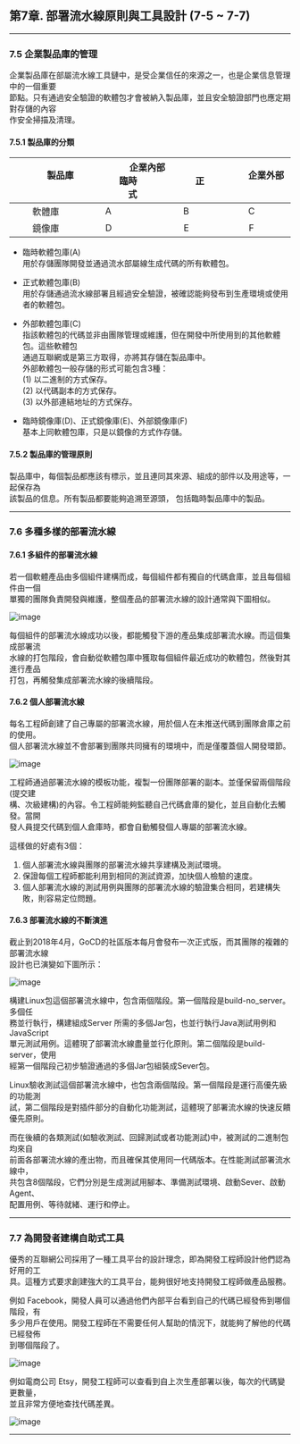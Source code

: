 ## 第7章. 部署流水線原則與工具設計 (7-5 ~ 7-7)

<hr></hr>

### 7.5 企業製品庫的管理

企業製品庫在部屬流水線工具鏈中，是受企業信任的來源之一，也是企業信息管理中的一個重要 <br>
節點。只有通過安全驗證的軟體包才會被納入製品庫，並且安全驗證部門也應定期對存儲的內容 <br>
作安全掃描及清理。

#### 7.5.1 製品庫的分類

| &#x2003;&#x2003;&#x2003; 製品庫 &#x2003;&#x2003;&#x2003; | &#x2003;&#x2003;&#x2003; 企業內部 &#x2003;&#x2003;&#x2003; <br> &#x2003;&#x2003;&#x2003; 臨時 &#x2003;&#x2003;&#x2003;&#x2003;&#x2003;&#x2003; 正式 &#x2003;&#x2003;&#x2003; | &#x2003;&#x2003;&#x2003; 企業外部 &#x2003;&#x2003;&#x2003; |
| :----: | :----: | :----: |
| 軟體庫 | A &#x2003;&#x2003;&#x2003;&#x2003;&#x2003;&#x2003;&#x2003;&#x2002; B | C |
| 鏡像庫 | D &#x2003;&#x2003;&#x2003;&#x2003;&#x2003;&#x2003;&#x2003;&#x2002; E | F |

* 臨時軟體包庫(A) <br>
用於存儲團隊開發並通過流水部屬線生成代碼的所有軟體包。

* 正式軟體包庫(B) <br>
用於存儲通過流水線部署且經過安全驗證，被確認能夠發布到生產環境或使用者的軟體包。

* 外部軟體包庫(C) <br>
指該軟體包的代碼並非由團隊管理或維護，但在開發中所使用到的其他軟體包。這些軟體包 <br>
通過互聯網或是第三方取得，亦將其存儲在製品庫中。 <br>
外部軟體包一般存儲的形式可能包含3種： <br>
(1) 以二進制的方式保存。 <br>
(2) 以代碼副本的方式保存。 <br>
(3) 以外部連結地址的方式保存。 <br>

* 臨時鏡像庫(D)、正式鏡像庫(E)、外部鏡像庫(F) <br>
基本上同軟體包庫，只是以鏡像的方式作存儲。

#### 7.5.2 製品庫的管理原則

製品庫中，每個製品都應該有標示，並且連同其來源、組成的部件以及用途等，一起保存為 <br>
該製品的信息。所有製品都要能夠追溯至源頭， 包括臨時製品庫中的製品。

<hr></hr>

### 7.6 多種多樣的部署流水線

#### 7.6.1 多組件的部署流水線

若一個軟體產品由多個組件建構而成，每個組件都有獨自的代碼倉庫，並且每個組件由一個 <br>
單獨的團隊負責開發與維護，整個產品的部署流水線的設計通常與下圖相似。

![image](https://user-images.githubusercontent.com/54253518/166899205-b31d710f-6249-41a5-ba19-efccb1121fde.png)

每個組件的部署流水線成功以後，都能觸發下游的產品集成部署流水線。而這個集成部署流 <br>
水線的打包階段，會自動從軟體包庫中獲取每個組件最近成功的軟體包，然後對其進行產品 <br>
打包，再觸發集成部署流水線的後續階段。

#### 7.6.2 個人部署流水線

每名工程師創建了自己專屬的部署流水線，用於個人在未推送代碼到團隊倉庫之前的使用。 <br>
個人部署流水線並不會部署到團隊共同擁有的環境中，而是僅覆蓋個人開發環節。

![image](https://user-images.githubusercontent.com/54253518/166899696-d76c146d-e533-4ad3-b56a-98640ff7761f.png)

工程師通過部署流水線的模板功能，複製一份團隊部署的副本。並僅保留兩個階段(提交建 <br>
構、次級建構)的內容。令工程師能夠監聽自己代碼倉庫的變化，並且自動化去觸發。當開 <br>
發人員提交代碼到個人倉庫時，都會自動觸發個人專屬的部署流水線。

這樣做的好處有3個：
1. 個人部署流水線與團隊的部署流水線共享建構及測試環境。
2. 保證每個工程師都能利用到相同的測試資源，加快個人檢驗的速度。
3. 個人部署流水線的測試用例與團隊的部署流水線的驗證集合相同，若建構失敗，則容易定位問題。

#### 7.6.3 部署流水線的不斷演進

截止到2018年4月，GoCD的社區版本每月會發布一次正式版，而其團隊的複雜的部署流水線 <br>
設計也已演變如下圖所示：

![image](https://user-images.githubusercontent.com/54253518/166899792-fcad6ccd-9287-47ca-81d3-6239c603d261.png)

構建Linux包這個部署流水線中，包含兩個階段。第一個階段是build-no_server。多個任 <br>
務並行執行，構建組成Server 所需的多個Jar包，也並行執行Java測試用例和JavaScript <br>
單元測試用例。這體現了部署流水線盡量並行化原則。第二個階段是build-server，使用 <br>
經第一個階段己初步驗證通過的多個Jar包組裝成Sever包。

Linux驗收測試這個部署流水線中，也包含兩個階段。第一個階段是運行高優先級的功能測 <br>
試，第二個階段是對插件部分的自動化功能測試，這體現了部署流水線的快速反饋優先原則。

而在後續的各類測試(如驗收測試、回歸測試或者功能測試)中，被測試的二進制包均來自 <br>
前面各部署流水線的產出物，而且確保其使用同一代碼版本。在性能測試部署流水線中， <br>
共包含8個階段，它們分別是生成測試用腳本、準備測試環境、啟動Sever、啟動Agent、 <br>
配置用例、等待就緒、運行和停止。

<hr></hr>

### 7.7 為開發者建構自助式工具

優秀的互聯網公司採用了一種工具平台的設計理念，即為開發工程師設計他們認為好用的工 <br>
具。這種方式要求創建強大的工具平台，能夠很好地支持開發工程師做產品服務。

例如 Facebook，開發人員可以通過他們內部平台看到自己的代碼已經發佈到哪個階段，有 <br>
多少用戶在使用。開發工程師在不需要任何人幫助的情況下，就能夠了解他的代碼已經發佈 <br>
到哪個階段了。

![image](https://user-images.githubusercontent.com/54253518/166907831-bd62ef0a-cc80-453a-b548-d91f58dde85f.png)

例如電商公司 Etsy，開發工程師可以查看到自上次生產部署以後，每次的代碼變更數量， <br>
並且非常方便地查找代碼差異。

![image](https://user-images.githubusercontent.com/54253518/166907867-e504bada-70cf-4ca2-a575-6cadb885a3d0.png)

<hr></hr>

